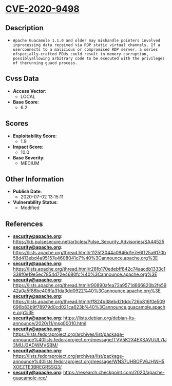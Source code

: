 
# [CVE-2020-9498](https://cve.mitre.org/cgi-bin/cvename.cgi?name=CVE-2020-9498)

## Description

- `Apache Guacamole 1.1.0 and older may mishandle pointers involved inprocessing data received via RDP static virtual channels. If a userconnects to a malicious or compromised RDP server, a series ofspecially-crafted PDUs could result in memory corruption, possiblyallowing arbitrary code to be executed with the privileges of therunning guacd process.`

## Cvss Data

- **Access Vector**:
  - LOCAL
- **Base Score**:
  - 6.2

## Scores

- **Exploitability Score**:
  - 1.9
- **Impact Score**:
  - 10.0
- **Base Severity**:
  - MEDIUM

## Other Information

- **Publish Date**:
  - 2020-07-02 13:15:11
- **Vulnerability Status**:
  - Modified

## References

- **security@apache.org**: https://kb.pulsesecure.net/articles/Pulse_Security_Advisories/SA44525
- **security@apache.org**: https://lists.apache.org/thread.html/r1125f3044a0946d1e7e6f125a6170b58d413ebd4a95157e4608041c7%40%3Cannounce.apache.org%3E
- **security@apache.org**: https://lists.apache.org/thread.html/r26fb170edebff842c74aacdb1333c1338f0e19e5ec7854d72e4680fc%40%3Cannounce.apache.org%3E
- **security@apache.org**: https://lists.apache.org/thread.html/r90890afea72a9571d666820b2fe5942a0a5f86be406fa31da3dd0922%40%3Cannounce.apache.org%3E
- **security@apache.org**: https://lists.apache.org/thread.html/rff824b38ebd2fddc726b816f0e509696b83b9f78979d0cd021ca623b%40%3Cannounce.guacamole.apache.org%3E
- **security@apache.org**: https://lists.debian.org/debian-lts-announce/2020/11/msg00010.html
- **security@apache.org**: https://lists.fedoraproject.org/archives/list/package-announce%40lists.fedoraproject.org/message/TVV5K2X4EXSAVUUL7IJ3MUJ3ADWMVSBM/
- **security@apache.org**: https://lists.fedoraproject.org/archives/list/package-announce%40lists.fedoraproject.org/message/WNS7UHBOFV6JHWH5XOEZTE3BREGRSSQ3/
- **security@apache.org**: https://research.checkpoint.com/2020/apache-guacamole-rce/
